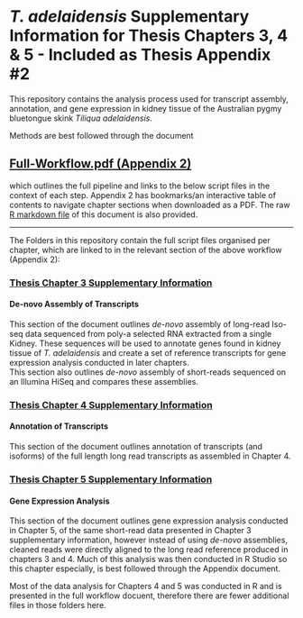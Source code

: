 # _T. adelaidensis_ Supplementary Information for Thesis Chapters 3, 4 & 5 - Included as Thesis Appendix #2

This repository contains the analysis process used for transcript assembly, annotation, and gene expression in kidney tissue of the Australian pygmy bluetongue skink _Tiliqua adelaidensis_.  

Methods are best followed through the document  
## [Full-Workflow.pdf (Appendix 2)](https://github.com/Carmel-src/T.adelaidensis_SuppInfo/blob/main/Appendix-2_V.2022-10.pdf)
which outlines the full pipeline and links to the below script files in the context of each step. Appendix 2 has bookmarks/an interactive table of contents to navigate chapter sections when downloaded as a PDF. The raw [R markdown file](https://github.com/Carmel-src/T.adelaidensis_SuppInfo/blob/main/Appendix-2_V.2022-10.Rmd) of this document is also provided.

***

The Folders in this repository contain the full script files organised per chapter, which are linked to in the relevant section of the above workflow (Appendix 2):

### [Thesis Chapter 3 Supplementary Information](https://github.com/Carmel-src/T.adelaidensis_SuppInfo/tree/main/Chapter%203%20-%20Assembly)
#### De-novo Assembly of Transcripts

This section of the document outlines _de-novo_ assembly of long-read Iso-seq data sequenced from poly-a selected RNA extracted from a single Kidney. These sequences will be used to annotate genes found in kidney tissue of _T. adelaidensis_ and create a set of reference transcripts for gene expression analysis conducted in later chapters.  
This section also outlines _de-novo_ assembly of short-reads sequenced on an Illumina HiSeq and compares these assemblies.  

### [Thesis Chapter 4 Supplementary Information](https://github.com/Carmel-src/T.adelaidensis_SuppInfo/tree/main/Chapter%204%20-%20Annotation)
#### Annotation of Transcripts

This section of the document outlines annotation of transcripts (and isoforms) of the full length long read transcripts as assembled in Chapter 4.  

### [Thesis Chapter 5 Supplementary Information](https://github.com/Carmel-src/T.adelaidensis_SuppInfo/tree/main/Chapter%205%20-%20Gene%20Expression)
#### Gene Expression Analysis

This section of the document outlines gene expression analysis conducted in Chapter 5, of the same short-read data presented in Chapter 3 supplementary information, however instead of using _de-novo_ assemblies, cleaned reads were directly aligned to the long read reference produced in chapters 3 and 4. Much of this analysis was then conducted in R Studio so this chapter especially, is best followed through the Appendix document.


Most of the data analysis for Chapters 4 and 5 was conducted in R and is presented in the full workflow docuent, therefore there are fewer additional files in those folders here.
